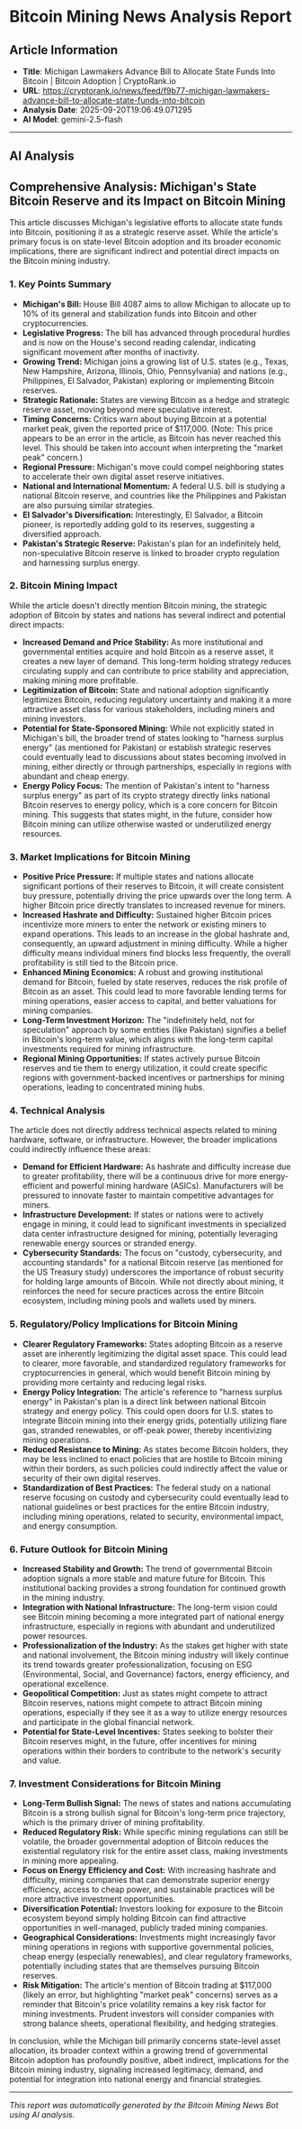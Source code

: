 # Bitcoin Mining News Analysis Report

## Article Information
- **Title**: Michigan Lawmakers Advance Bill to Allocate State Funds Into Bitcoin | Bitcoin Adoption | CryptoRank.io
- **URL**: https://cryptorank.io/news/feed/f9b77-michigan-lawmakers-advance-bill-to-allocate-state-funds-into-bitcoin
- **Analysis Date**: 2025-09-20T19:06:49.071295
- **AI Model**: gemini-2.5-flash

---

## AI Analysis

## Comprehensive Analysis: Michigan's State Bitcoin Reserve and its Impact on Bitcoin Mining

This article discusses Michigan's legislative efforts to allocate state funds into Bitcoin, positioning it as a strategic reserve asset. While the article's primary focus is on state-level Bitcoin adoption and its broader economic implications, there are significant indirect and potential direct impacts on the Bitcoin mining industry.

### 1. Key Points Summary

*   **Michigan's Bill:** House Bill 4087 aims to allow Michigan to allocate up to 10% of its general and stabilization funds into Bitcoin and other cryptocurrencies.
*   **Legislative Progress:** The bill has advanced through procedural hurdles and is now on the House's second reading calendar, indicating significant movement after months of inactivity.
*   **Growing Trend:** Michigan joins a growing list of U.S. states (e.g., Texas, New Hampshire, Arizona, Illinois, Ohio, Pennsylvania) and nations (e.g., Philippines, El Salvador, Pakistan) exploring or implementing Bitcoin reserves.
*   **Strategic Rationale:** States are viewing Bitcoin as a hedge and strategic reserve asset, moving beyond mere speculative interest.
*   **Timing Concerns:** Critics warn about buying Bitcoin at a potential market peak, given the reported price of $117,000. (Note: This price appears to be an error in the article, as Bitcoin has never reached this level. This should be taken into account when interpreting the "market peak" concern.)
*   **Regional Pressure:** Michigan's move could compel neighboring states to accelerate their own digital asset reserve initiatives.
*   **National and International Momentum:** A federal U.S. bill is studying a national Bitcoin reserve, and countries like the Philippines and Pakistan are also pursuing similar strategies.
*   **El Salvador's Diversification:** Interestingly, El Salvador, a Bitcoin pioneer, is reportedly adding gold to its reserves, suggesting a diversified approach.
*   **Pakistan's Strategic Reserve:** Pakistan's plan for an indefinitely held, non-speculative Bitcoin reserve is linked to broader crypto regulation and harnessing surplus energy.

### 2. Bitcoin Mining Impact

While the article doesn't directly mention Bitcoin mining, the strategic adoption of Bitcoin by states and nations has several indirect and potential direct impacts:

*   **Increased Demand and Price Stability:** As more institutional and governmental entities acquire and hold Bitcoin as a reserve asset, it creates a new layer of demand. This long-term holding strategy reduces circulating supply and can contribute to price stability and appreciation, making mining more profitable.
*   **Legitimization of Bitcoin:** State and national adoption significantly legitimizes Bitcoin, reducing regulatory uncertainty and making it a more attractive asset class for various stakeholders, including miners and mining investors.
*   **Potential for State-Sponsored Mining:** While not explicitly stated in Michigan's bill, the broader trend of states looking to "harness surplus energy" (as mentioned for Pakistan) or establish strategic reserves could eventually lead to discussions about states becoming involved in mining, either directly or through partnerships, especially in regions with abundant and cheap energy.
*   **Energy Policy Focus:** The mention of Pakistan's intent to "harness surplus energy" as part of its crypto strategy directly links national Bitcoin reserves to energy policy, which is a core concern for Bitcoin mining. This suggests that states might, in the future, consider how Bitcoin mining can utilize otherwise wasted or underutilized energy resources.

### 3. Market Implications for Bitcoin Mining

*   **Positive Price Pressure:** If multiple states and nations allocate significant portions of their reserves to Bitcoin, it will create consistent buy pressure, potentially driving the price upwards over the long term. A higher Bitcoin price directly translates to increased revenue for miners.
*   **Increased Hashrate and Difficulty:** Sustained higher Bitcoin prices incentivize more miners to enter the network or existing miners to expand operations. This leads to an increase in the global hashrate and, consequently, an upward adjustment in mining difficulty. While a higher difficulty means individual miners find blocks less frequently, the overall profitability is still tied to the Bitcoin price.
*   **Enhanced Mining Economics:** A robust and growing institutional demand for Bitcoin, fueled by state reserves, reduces the risk profile of Bitcoin as an asset. This could lead to more favorable lending terms for mining operations, easier access to capital, and better valuations for mining companies.
*   **Long-Term Investment Horizon:** The "indefinitely held, not for speculation" approach by some entities (like Pakistan) signifies a belief in Bitcoin's long-term value, which aligns with the long-term capital investments required for mining infrastructure.
*   **Regional Mining Opportunities:** If states actively pursue Bitcoin reserves and tie them to energy utilization, it could create specific regions with government-backed incentives or partnerships for mining operations, leading to concentrated mining hubs.

### 4. Technical Analysis

The article does not directly address technical aspects related to mining hardware, software, or infrastructure. However, the broader implications could indirectly influence these areas:

*   **Demand for Efficient Hardware:** As hashrate and difficulty increase due to greater profitability, there will be a continuous drive for more energy-efficient and powerful mining hardware (ASICs). Manufacturers will be pressured to innovate faster to maintain competitive advantages for miners.
*   **Infrastructure Development:** If states or nations were to actively engage in mining, it could lead to significant investments in specialized data center infrastructure designed for mining, potentially leveraging renewable energy sources or stranded energy.
*   **Cybersecurity Standards:** The focus on "custody, cybersecurity, and accounting standards" for a national Bitcoin reserve (as mentioned for the US Treasury study) underscores the importance of robust security for holding large amounts of Bitcoin. While not directly about mining, it reinforces the need for secure practices across the entire Bitcoin ecosystem, including mining pools and wallets used by miners.

### 5. Regulatory/Policy Implications for Bitcoin Mining

*   **Clearer Regulatory Frameworks:** States adopting Bitcoin as a reserve asset are inherently legitimizing the digital asset space. This could lead to clearer, more favorable, and standardized regulatory frameworks for cryptocurrencies in general, which would benefit Bitcoin mining by providing more certainty and reducing legal risks.
*   **Energy Policy Integration:** The article's reference to "harness surplus energy" in Pakistan's plan is a direct link between national Bitcoin strategy and energy policy. This could open doors for U.S. states to integrate Bitcoin mining into their energy grids, potentially utilizing flare gas, stranded renewables, or off-peak power, thereby incentivizing mining operations.
*   **Reduced Resistance to Mining:** As states become Bitcoin holders, they may be less inclined to enact policies that are hostile to Bitcoin mining within their borders, as such policies could indirectly affect the value or security of their own digital reserves.
*   **Standardization of Best Practices:** The federal study on a national reserve focusing on custody and cybersecurity could eventually lead to national guidelines or best practices for the entire Bitcoin industry, including mining operations, related to security, environmental impact, and energy consumption.

### 6. Future Outlook for Bitcoin Mining

*   **Increased Stability and Growth:** The trend of governmental Bitcoin adoption signals a more stable and mature future for Bitcoin. This institutional backing provides a strong foundation for continued growth in the mining industry.
*   **Integration with National Infrastructure:** The long-term vision could see Bitcoin mining becoming a more integrated part of national energy infrastructure, especially in regions with abundant and underutilized power resources.
*   **Professionalization of the Industry:** As the stakes get higher with state and national involvement, the Bitcoin mining industry will likely continue its trend towards greater professionalization, focusing on ESG (Environmental, Social, and Governance) factors, energy efficiency, and operational excellence.
*   **Geopolitical Competition:** Just as states might compete to attract Bitcoin reserves, nations might compete to attract Bitcoin mining operations, especially if they see it as a way to utilize energy resources and participate in the global financial network.
*   **Potential for State-Level Incentives:** States seeking to bolster their Bitcoin reserves might, in the future, offer incentives for mining operations within their borders to contribute to the network's security and value.

### 7. Investment Considerations for Bitcoin Mining

*   **Long-Term Bullish Signal:** The news of states and nations accumulating Bitcoin is a strong bullish signal for Bitcoin's long-term price trajectory, which is the primary driver of mining profitability.
*   **Reduced Regulatory Risk:** While specific mining regulations can still be volatile, the broader governmental adoption of Bitcoin reduces the existential regulatory risk for the entire asset class, making investments in mining more appealing.
*   **Focus on Energy Efficiency and Cost:** With increasing hashrate and difficulty, mining companies that can demonstrate superior energy efficiency, access to cheap power, and sustainable practices will be more attractive investment opportunities.
*   **Diversification Potential:** Investors looking for exposure to the Bitcoin ecosystem beyond simply holding Bitcoin can find attractive opportunities in well-managed, publicly traded mining companies.
*   **Geographical Considerations:** Investments might increasingly favor mining operations in regions with supportive governmental policies, cheap energy (especially renewables), and clear regulatory frameworks, potentially including states that are themselves pursuing Bitcoin reserves.
*   **Risk Mitigation:** The article's mention of Bitcoin trading at $117,000 (likely an error, but highlighting "market peak" concerns) serves as a reminder that Bitcoin's price volatility remains a key risk factor for mining investments. Prudent investors will consider companies with strong balance sheets, operational flexibility, and hedging strategies.

In conclusion, while the Michigan bill primarily concerns state-level asset allocation, its broader context within a growing trend of governmental Bitcoin adoption has profoundly positive, albeit indirect, implications for the Bitcoin mining industry, signaling increased legitimacy, demand, and potential for integration into national energy and financial strategies.

---

*This report was automatically generated by the Bitcoin Mining News Bot using AI analysis.*
